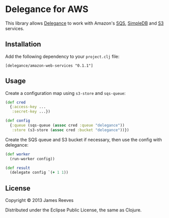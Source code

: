 # Delegance for AWS

This library allows [Delegance][1] to work with Amazon's [SQS][2],
[SimpleDB][3] and [S3][4] services.

[1]: https://github.com/weavejester/delegance
[2]: http://aws.amazon.com/sqs/
[3]: http://aws.amazon.com/simpledb/
[4]: http://aws.amazon.com/s3/

## Installation

Add the following dependency to your `project.clj` file:

    [delegance/amazon-web-services "0.1.1"]

## Usage

Create a configuration map using `s3-store` and `sqs-queue`:

```clojure
(def cred
  {:access-key ...
   :secret-key ...})

(def config
  {:queue (sqs-queue (assoc cred :queue "delegance"))
   :store (s3-store (assoc cred :bucket "delegance"))})
```

Create the SQS queue and S3 bucket if necessary, then use the config
with delegance:

```clojure
(def worker
  (run-worker config))

(def result
  (delegate config `(+ 1 1))
```

## License

Copyright © 2013 James Reeves

Distributed under the Eclipse Public License, the same as Clojure.
